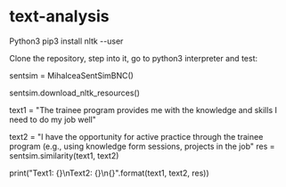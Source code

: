 # text-analysis


Python3
pip3 install nltk --user

Clone the repository, step into it, go to python3 interpreter and test:

sentsim = MihalceaSentSimBNC()

sentsim.download_nltk_resources()

text1 = "The trainee program provides me with the knowledge and skills I need to do my job well"

text2 = "I have the opportunity for active practice through the trainee program (e.g., using knowledge form sessions, projects in the job"
res = sentsim.similarity(text1, text2)

print("Text1: {}\nText2: {}\n{}".format(text1, text2, res))

